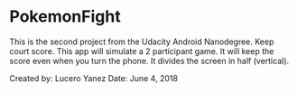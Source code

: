 # PokemonFight
This is the second project from the Udacity Android Nanodegree. Keep court score.
This app will simulate a 2 participant game. It will keep the score even when you turn the phone.
It divides the screen in half (vertical).

Created by: Lucero Yanez
Date: June 4, 2018
